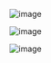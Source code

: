![image](https://github.com/user-attachments/assets/1f7002c4-3106-4dbd-8d4a-5441335909b8)




![image](https://github.com/user-attachments/assets/fbbb7071-de70-40cf-a26d-65afbb04b45e)




![image](https://github.com/user-attachments/assets/1c27f0d2-48d9-4797-bf6f-dee433b01a10)





